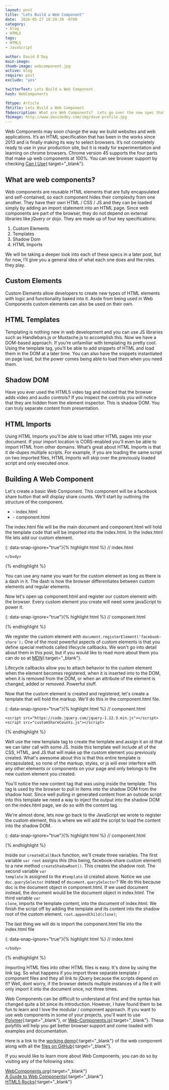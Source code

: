 ```yaml
---
layout: post
title: "Lets Build a Web Component"
date:  2016-05-27 10:28:30 -0700
category:
- blog
- HTML5
tags:
- HTML5
- JavaScript

author: David O'Dey
main-image:
thumb-image: webcomponent.jpg
active: blog
require: post
exclude: "yes"

twitterText: Lets Build a Web Component.
hash: WebComponents

fbtype: Article
fbtitle: Lets Build a Web Component
fbdescription: What are Web Components?  Lets go over the new spec that may change the way we develop.
fbimage: http://www.davidodey.com/img/dave-profile.jpg
---
```


Web Components may soon change the way we build websites and web applications.  It’s an HTML specification that has been in the works since 2013 and is finally making its way to select browsers. <!--more--> It’s not completely ready to use in your production site, but it is ready for experimentation and learning on chrome browsers.  Chrome version 45 supports the four parts that make up web components at 100%. You can see browser support by checking [Can I Use]{:target="_blank"}.

## What are web components?
Web components are reusable HTML elements that are fully encapsulated and self-contained, so each component hides their complexity from one another.  They have their own HTML / CSS / JS and they can be loaded simply by adding an import statement into an HTML page.  Since web components are part of the browser, they do not depend on external libraries like jQuery or dojo. They are made up of four key specifications:
<ol>
    <li>Custom Elements</li>
    <li>Templates</li>
    <li>Shadow Dom</li>
    <li>HTML Imports</li>
</ol>
We will be taking a deeper look into each of these specs in a later post, but for now, I’ll give you a general idea of what each one does and the roles they play.

## Custom Elements
Custom Elements allow developers to create new types of HTML elements with logic and functionality baked into it.  Aside from being used in Web Components custom elements can also be used on their own.

## HTML Templates
Templating is nothing new in web development and you can use JS libraries such as Handlebars.js or Mustache.js to accomplish this.  Now we have a DOM-based approach.  If you’re unfamiliar with templating its pretty cool.  Using the template tag, you’ll be able to add snippets of HTML and load them in the DOM at a later time.  You can also have the snippets instantiated on page load, but the power comes being able to load them when you need them.

## Shadow DOM
Have you ever used the HTML5 video tag and noticed that the browser adds video and audio controls?  If you inspect the controls you will notice that they are hidden from the element inspector.  This is shadow DOM.  You can truly separate content from presentation.

## HTML Imports
Using HTML Imports you’ll be able to load other HTML pages into your document.  If your import location is CORS-enabled you’ll even be able to import HTML from other domains.  What’s great about HTML Imports is that it de-dupes multiple scripts.  For example, if you are loading the same script on two imported files, HTML Imports will skip over the previously loaded script and only executed once.

## Building A Web Component
Let's create a basic Web Component.  This component will be a facebook share button that will display share counts.  We'll start by outlining the structure of the component.
<ul>
    <li> - index.html</li>
    <li> - component.html</li>
</ul>

The index.html file will be the main document and component.html will hold the template code that will be imported into the index.html.  In the index.html file lets add our custom element.

{: data-snap-ignore="true"}{% highlight html %}
// index.html

<!DOCTYPE html>
<html lang="en">
<head></head>
    <body>
        <!-- The name must contain a dash -->
        <facebook-share >
        </facebook-share>

    </body>
</html>
{% endhighlight %}

You can use any name you want for the custom element as long as there is a dash in it.  The dash is how the browser differentiates between custom elements and regular elements.

Now let's open up component.html and register our custom element with the browser.  Every custom element you create will need some javaScript to power it.

{: data-snap-ignore="true"}{% highlight html %}
// component.html

<script>
    (function(doc) {
        var facebook = document.registerElement('facebook-share', {
            prototype: Object.create(HTMLElement.prototype, {
                createdCallback: {
                    value: function() {
                        // Shadow Dom Code will go here
                    }
                }
            })
        })
    })(document.currentScript.ownerDocument); // pass document of component.html
</script>
{% endhighlight %}

We register the custom element with <code class="highlighter-rouge">document.registerElement('facebook-share');</code>  One of the most powerful aspects of custom elements is that you define special methods called lifecycle callbacks.  We won't go into detail about them in this post, but if you would like to read more about them you can do so at [MDN]{:target="_blank"}.

Lifecycle callbacks allow you to attach behavior to the custom element when the element becomes registered, when it is inserted into to the DOM, when it is removed from the DOM, or when an attribute of the element is changed, added or removed.  Powerful stuff.

Now that the custom element is created and registered, let's create a template that will hold the markup.  We'll do this in the component.html file.

{: data-snap-ignore="true"}{% highlight html %}
// component.html

<!-- Create Template to Render Custom Element -->
<template id="template">

   <!-- CSS -->
    <style>
        .facebookBtn {
        padding:10px;
        font-family: sans-serif;
        background-color: #3b5998;
        color:white;
        border-radius:2px;
        text-decoration: none;
        }
        .facebookBtn:hover {
        background-color: #5171B3;
        }
    </style>

    <!-- HTML Markup -->
    <a class="facebookBtn" data-dir="left" href="https://www.facebook.com/sharer/sharer.php?u=http://google.com" >
        <span>Facebook</span>
        <content select="span"></content>
    </a>

    <!-- JS -->
    <script>
        $('.share').append(
        	'<span class="facebook-count">0</span>'
        ).customShareCount();
    </script>

</template>

    <script src="https://code.jquery.com/jquery-1.12.3.min.js"></script>
    <script src="customShareCounts.js"></script>

<!-- Register Custom Element Code Below -->
{% endhighlight %}

Well use the new template tag to create the template and assign it an id that we can later call with some JS.  Inside this template well include all of the CSS, HTML, and JS that will make up the custom element you previously created.  What's awesome about this is that this entire template is encapsulated, so none of the markup, styles, or js will ever interfere with any other elements or components on your page and only belongs to the new custom element you created.  

You'll notice the new content tag that was using inside the template.  This tag is used by the browser to pull in items into the shadow DOM from the shadow host. Since well pulling in generated content from an outside script into this template we need a way to inject the output into the shadow DOM on the index.html page, we do so with the content tag.

We're almost done, lets now go back to the JavaScript we wrote to register the custom element, this is where we will add the script to load the content into the shadow DOM.

{: data-snap-ignore="true"}{% highlight html %}
// component.html

<script>
    (function(doc) {
        var facebook = document.registerElement('facebook-share', {
            prototype: Object.create(HTMLElement.prototype, {
                createdCallback: {
                    value: function() {
                        
                        // Shadow Dom Code
                        var root = this.createShadowRoot();
                       
                        // use doc instead of document or 
                        // document.currentScript.ownerDocument
                        var template = doc.querySelector('#template');
                        var clone = document.importNode(template.content, true);
                        root.appendChild(clone);

                    }
                }
            })
        })
    })(document.currentScript.ownerDocument); // pass document of component.html
</script>
{% endhighlight %}


Inside our  <code class="highlighter-rouge">createdCallBack</code> function, we'll create three variables.  The first variable  <code class="highlighter-rouge">var root</code> assigns this (this being, facebook-share custom element) to a new method  <code class="highlighter-rouge">createShadowRoot()</code>.  This creates the shadow root.  The second variable  <code class="highlighter-rouge">var template</code> is assigned to the  <code class="highlighter-rouge">#template</code> id created above.  Notice we use  <code class="highlighter-rouge">doc.querySelector</code> instead of  <code class="highlighter-rouge">document.querySelector</code>?  We do this because doc is the document object in component.html.  If we used document instead, the document would be the document object in index.html.  The third variable  <code class="highlighter-rouge">var clone</code>, imports the template content, into the document of index.html.  We finish the script off by adding the template and its content into the shadow root of the custom element.   <code class="highlighter-rouge">root.appendChild(clone)</code>;

The last thing we will do is import the component.html file into the index.html file 

{: data-snap-ignore="true"}{% highlight html %}
// index.html

<!DOCTYPE html>
<html lang="en">
<head>
    <!-- import component.html to be used on page -->
	<link rel="import" href="component.html">
</head>
    <body>
        <!-- The name must contain a dash -->
        <!-- added some attributes for the share plugin to find -->
        <facebook-share class="share" data-url="http://google.com">
        </facebook-share>

    </body>
</html>
{% endhighlight %}

Importing HTML files into other HTML files is easy.  It's done by using the link tag.  So what happens if you import three separate template / component files and they all link to jQuery because the scripts depend on it?  Well, dont worry, if the browser detects multiple instances of a file it will only import it into the document once, not three times.  


Web Components can be difficult to understand at first and the syntax has changed quite a bit since its introduction.  However, I have found them to be fun to learn and I love the modular / component approach.  If you want to use web components in some of your projects, you'll want to use [Polymer]{:target="_blank"}, or [Web-Components.js]{:target="_blank"}.  These polyfills will help you get better browser support and come loaded with examples and documentation.  


Here is a link to the [working demo]{:target="_blank"} of the web component along with all the [files on GitHub]{:target="_blank"}.

If you would like to learn more about Web Components, you can do so by visiting any of the following sites:

[WebComponents.org]{:target="_blank"}<br>
[A Guide to Web Components]{:target="_blank"}<br>
[HTML5 Rocks]{:target="_blank"}








[Can I Use]: http://caniuse.com/#search=web%20components
[MDN]: https://developer.mozilla.org/en-US/docs/Web/Web_Components/Custom_Elements
[Polymer]: https://www.polymer-project.org/1.0/
[Web-Components.js]: https://github.com/WebComponents/webcomponentsjs
[WebComponents.org]: http://webcomponents.org/
[A Guide to Web Components]: https://css-tricks.com/modular-future-web-components/
[HTML5 Rocks]: http://www.html5rocks.com/en/search?q=web+components

[files on github]: https://github.com/davodey/web-component
[working demo]: http://www.davidodey.com/projects/web-components/ 

